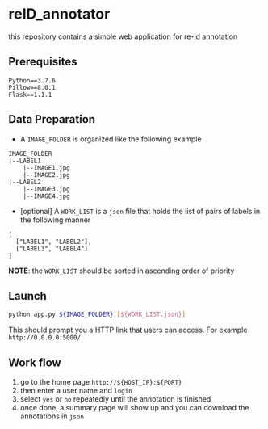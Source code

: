# reID_annotator
this repository contains a simple web application for re-id annotation

## Prerequisites
`Python==3.7.6`\
`Pillow==8.0.1`\
`Flask==1.1.1`

## Data Preparation

- A `IMAGE_FOLDER` is organized like the following example
```
IMAGE_FOLDER
|--LABEL1
    |--IMAGE1.jpg
    |--IMAGE2.jpg
|--LABEL2
    |--IMAGE3.jpg
    |--IMAGE4.jpg
```

- [optional] A `WORK_LIST` is a `json` file that holds the list of pairs of labels in the following manner
```
[
  ["LABEL1", "LABEL2"],
  ["LABEL3", "LABEL4"]
]
```

**NOTE**: the `WORK_LIST` should be sorted in ascending order of priority

## Launch
```bash
python app.py ${IMAGE_FOLDER} [${WORK_LIST.json}]
```
This should prompt you a HTTP link that users can access. For example `http://0.0.0.0:5000/`

## Work flow
1. go to the home page `http://${HOST_IP}:${PORT}`
2. then enter a user name and `login`
3. select `yes` or `no` repeatedly until the annotation is finished
4. once done, a summary page will show up and you can download the annotations in `json`
